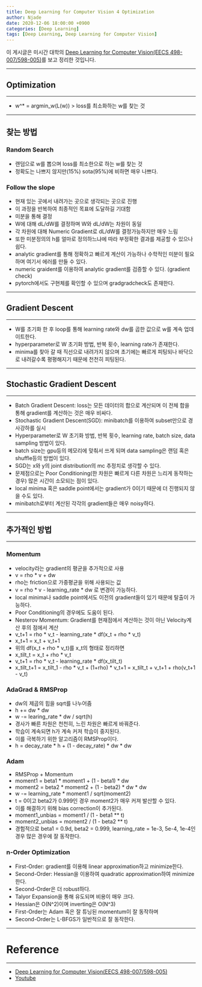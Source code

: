 ```yaml
---
title: Deep Learning for Computer Vision 4 Optimization
author: Njade
date: 2020-12-06 18:00:00 +0900
categories: [Deep Learning]
tags: [Deep Learning, Deep Learning for Computer Vision]
---
```


이 게시글은 미시간 대학의 [Deep Learning for Computer Vision(EECS 498-007/598-005)](https://web.eecs.umich.edu/~justincj/teaching/eecs498/FA2020/)를 보고 정리한 것입니다.

---

## Optimization
---
* w^* = argmin_w(L(w)) > loss를 최소화하는 w를 찾는 것

---

## 찾는 방법
### Random Search
* 랜덤으로 w를 뽑으며 loss를 최소한으로 하는 w를 찾는 것
* 정확도는 나쁘지 않지만(15%) sota(95%)에 비하면 매우 나쁘다.

### Follow the slope
* 현재 있는 곳에서 내려가는 곳으로 생각되는 곳으로 진행
* 이 과정을 반복하여 최종적인 목표에 도달하길 기대함
* 미분을 통해 결정                                                          
* W에 대해 dL/dW를 결정하며 W와 dL/dW는 차원이 동일
* 각 차원에 대해 Numeric Gradient로 dL/dW를 결정가능하지만 매우 느림
* 또한 미분정의의 h를 얼마로 정의하느냐에 따라 부정확한 결과를 제공할 수 있으나 쉽다.
* analytic gradient를 통해 정확하고 빠르게 계산이 가능하나 수학적인 미분이 필요하며 여기서 에러를 만들 수 있다.
* numeric graident를 이용하여 analytic gradient를 검증할 수 있다. (gradient check)
* pytorch에서도 구현체를 확인할 수 있으며 gradgradcheck도 존재한다.

---

## Gradient Descent
---
* W를 초기화 한 후 loop를 통해 learning rate와 dw를 곱한 값으로 w를 계속 업데이트한다.
* hyperparameter로 W 초기화 방법, 반복 횟수, learning rate가 존재한다.
* minima를 찾아 갈 때 직선으로 내려가지 않으며 초기에는 빠르게 피팅되나 바닥으로 내려갈수록 평평해지기 때문에 천천히 피팅된다.

---

## Stochastic Gradient Descent
---
* Batch Gradient Descent: loss는 모든 데이터의 합으로 계산되며 이 전체 합을 통해 gradient를 계산하는 것은 매우 비싸다.
* Stochastic Gradient Descent(SGD): minibatch를 이용하여 subset만으로 경사강하를 실시
* Hyperparameter로 W 초기화 방법, 반복 횟수, learning rate, batch size, data sampling 방법이 있다.
* batch size는 gpu등의 메모리에 맞춰서 쓰게 되며 data sampling은 랜덤 혹은 shuffle등의 방법이 있다.
* SGD는 x와 y의 joint distribution의 mc 추정치로 생각할 수 있다. 
* 문제점으로는 Poor Conditioning(한 차원은 빠르게 다른 차원은 느리게 동작하는 경우) 많은 시간이 소모되는 점이 있다.
* local minima 혹은 saddle point에서는 gradient가 0이기 때문에 더 진행되지 않을 수도 있다.
* minibatch로부터 계산된 각각의 gradient들은 매우 noisy하다.

---

## 추가적인 방법
---
### Momentum
* velocity라는 gradient의 평균을 추가적으로 사용
* v = rho * v + dw
* rho는 friction으로 가중평균을 위해 사용되는 값
* v = rho * v - learning_rate * dw 로 변경이 가능하다. 
* local minima나 saddle point에서도 이전의 gradient들이 있기 때문에 탈출이 가능하다. 
* Poor Conditioning의 경우에도 도움이 된다.
* Nesterov Momentum: Gradient를 현재점에서 계산하는 것이 아닌 Velocity계산 후의 점에서 계산
* v_t+1 = rho * v_t - learning_rate * df(x_t + rho * v_t)
* x_t+1 = x_t + v_t+1
* 위의 df(x_t + rho * v_t)를 x_t의 형태로 정리하면
* x_tilt_t = x_t + rho * v_t
* v_t+1 = rho * v_t - learning_rate * df(x_tilt_t)
* x_tilt_t+1 = x_tilt_1 - rho * v_t + (1+rho) * v_t+1 = x_tilt_t + v_t+1 + rho(v_t+1 - v_t) 

### AdaGrad & RMSProp
* dw의 제곱의 힙을 sqrt를 나누어줌
* h += dw * dw
* w -= learing_rate * dw / sqrt(h)
* 경사가 빠른 차원은 천천히, 느린 차원은 빠르게 바꿔준다.
* 학습이 계속되면 h가 계속 커져 학습이 중지된다.
* 이를 극복하기 위한 알고리즘이 RMSProp이다.
* h = decay_rate * h + (1 - decay_rate) * dw * dw

### Adam
* RMSProp + Momentum
* moment1 = beta1 * moment1 + (1 - beta1) * dw
* moment2 = beta2 * moment2 + (1 - beta2) * dw * dw
* w -= learning_rate * moment1 / sqrt(moment2)
* t = 0이고 beta2가 0.999인 경우 moment2가 매우 커져 발산할 수 있다.
* 이를 해결하기 위해 bias correction이 추가된다.
* moment1_unbias = moment1 / (1 - beta1 ** t) 
* moment2_unbias = moment2 / (1 - beta2 ** t) 
* 경험적으로 beta1 = 0.9d, beta2 = 0.999, learning_rate = 1e-3, 5e-4, 1e-4인 경우 많은 경우에 잘 동작한다.

### n-Order Optimization
* First-Order: gradient를 이용해 linear approximation하고 minimize한다.
* Second-Order: Hessian을 이용하여 quadratic approximation하여 minimize한다.
* Second-Order은 더 robust하다.
* Talyor Expansion을 통해 유도되며 비용이 매우 크다.
* Hessian은 O(N^2)이며 inverting은 O(N^3)
* First-Order는 Adam 혹은 잘 튜닝된 momentum이 잘 동작하며
* Second-Order는 L-BFGS가 일반적으로 잘 동작한다.

---

# Reference
---
- [Deep Learning for Computer Vision(EECS 498-007/598-005)](https://web.eecs.umich.edu/~justincj/teaching/eecs498/FA2020/)
- [Youtube](https://www.youtube.com/watch?v=dJYGatp4SvA&list=PL5-TkQAfAZFbzxjBHtzdVCWE0Zbhomg7r)
 